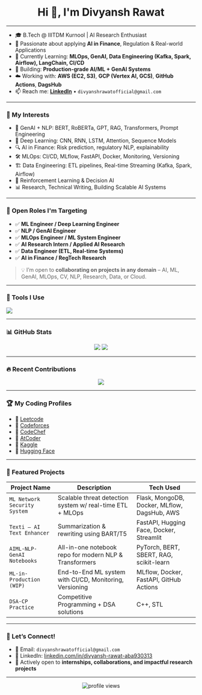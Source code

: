 <h1 align="center">Hi 👋, I'm Divyansh Rawat</h1>

---

- 🎓 B.Tech @ IIITDM Kurnool | AI Research Enthusiast
- 🧠 Passionate about applying **AI in Finance**, Regulation & Real-world Applications
- 🌱 Currently Learning: **MLOps, GenAI, Data Engineering (Kafka, Spark, Airflow), LangChain, CI/CD**
- 🚀 Building: **Production-grade AI/ML + GenAI Systems**
- ☁️ Working with: **AWS (EC2, S3)**, **GCP (Vertex AI, GCS)**, **GitHub Actions**, **DagsHub**
- 📫 Reach me: **[LinkedIn](https://www.linkedin.com/in/divyansh-rawat-aba930313)** • `divyanshrawatofficial@gmail.com`

---

### 🧠 My Interests

- 🧩 GenAI + NLP: BERT, RoBERTa, GPT, RAG, Transformers, Prompt Engineering
- 🧠 Deep Learning: CNN, RNN, LSTM, Attention, Sequence Models
- 🔍 AI in Finance: Risk prediction, regulatory NLP, explainability
- 🛠️ MLOps: CI/CD, MLflow, FastAPI, Docker, Monitoring, Versioning
- 🏗️ Data Engineering: ETL pipelines, Real-time Streaming (Kafka, Spark, Airflow)
- 🔄 Reinforcement Learning & Decision AI
- 📊 Research, Technical Writing, Building Scalable AI Systems

---

### 🎯 Open Roles I'm Targeting

- ✅ **ML Engineer / Deep Learning Engineer**
- ✅ **NLP / GenAI Engineer**
- ✅ **MLOps Engineer / ML System Engineer**
- ✅ **AI Research Intern / Applied AI Research**
- ✅ **Data Engineer (ETL, Real-time Systems)**
- ✅ **AI in Finance / RegTech Research**
  
> 💡 I’m open to **collaborating on projects in any domain** – AI, ML, GenAI, MLOps, CV, NLP, Research, Data, or Cloud.

---

### 🧰 Tools I Use

<p align="left">
  <img src="https://skillicons.dev/icons?i=python,cpp,tensorflow,pytorch,huggingface,langchain,docker,fastapi,flask,git,github,linux,airflow,spark,kafka,mysql,postgres,mongodb,streamlit,vscode,kaggle,aws,gcp" />
</p>

---

### 📊 GitHub Stats

<p align="center">
  <img src="https://github-readme-stats.vercel.app/api?username=DsThakurRawat&show_icons=true&theme=tokyonight" />
  <img src="https://github-readme-streak-stats.herokuapp.com/?user=DsThakurRawat&theme=tokyonight" />
</p>

---

### 🔥 Recent Contributions

<p align="center">
  <img src="https://github-readme-activity-graph.vercel.app/graph?username=DsThakurRawat&theme=tokyo-night" />
</p>

---

### 🏆 My Coding Profiles

- 🔗 [Leetcode](https://leetcode.com/u/codexdiv/)
- 🔗 [Codeforces](https://codeforces.com/profile/divyanshthakur594)
- 🔗 [CodeChef](https://www.codechef.com/users/dsthakurrrawat)
- 🔗 [AtCoder](https://atcoder.jp/users/DsThakurRawat)
- 🔗 [Kaggle](https://www.kaggle.com/dsthakurrawat)
- 🔗 [Hugging Face](https://huggingface.co/AIMLxDIV)

---

### 📌 Featured Projects

| Project Name                  | Description                                                  | Tech Used                                      |
|------------------------------|--------------------------------------------------------------|------------------------------------------------|
| `ML Network Security System` | Scalable threat detection system w/ real-time ETL + MLOps    | Flask, MongoDB, Docker, MLflow, DagsHub, AWS   |
| `Texti – AI Text Enhancer`  | Summarization & rewriting using BART/T5                      | FastAPI, Hugging Face, Docker, Streamlit       |
| `AIML-NLP-GenAI Notebooks`   | All-in-one notebook repo for modern NLP & Transformers       | PyTorch, BERT, SBERT, RAG, scikit-learn        |
| `ML-in-Production (WIP)`     | End-to-End ML system with CI/CD, Monitoring, Versioning      | MLflow, Docker, FastAPI, GitHub Actions        |
| `DSA-CP Practice`            | Competitive Programming + DSA solutions                      | C++, STL                                        |

---

### 💬 Let’s Connect!

- 💌 Email: `divyanshrawatofficial@gmail.com`
- 💼 LinkedIn: [linkedin.com/in/divyansh-rawat-aba930313](https://www.linkedin.com/in/divyansh-rawat-aba930313)
- 🚀 Actively open to **internships, collaborations, and impactful research projects**

---

<div align="center">
  <img src="https://komarev.com/ghpvc/?username=DsThakurRawat&label=Profile%20views&color=0e75b6&style=flat" alt="profile views" />
</div>
